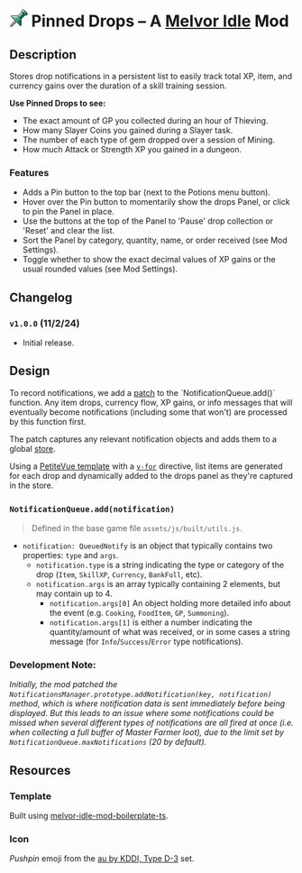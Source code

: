 # ![Pushpin](src/img/icon_32.png) Pinned Drops – A [Melvor Idle](https://melvoridle.com) Mod

## Description
Stores drop notifications in a persistent list to easily track total XP, item, and currency gains over the duration of a skill training session.

**Use Pinned Drops to see:**
- The exact amount of GP you collected during an hour of Thieving.
- How many Slayer Coins you gained during a Slayer task.
- The number of each type of gem dropped over a session of Mining.
- How much Attack or Strength XP you gained in a dungeon.

### Features
- Adds a Pin button to the top bar (next to the Potions menu button).
- Hover over the Pin button to momentarily show the drops Panel, or click to pin the Panel in place.
- Use the buttons at the top of the Panel to 'Pause' drop collection or 'Reset' and clear the list.
- Sort the Panel by category, quantity, name, or order received (see Mod Settings).
- Toggle whether to show the exact decimal values of XP gains or the usual rounded values (see Mod Settings).


## Changelog

### `v1.0.0` (11/2/24)
- Initial release.


## Design
To record notifications, we add a [patch](https://wiki.melvoridle.com/w/Mod_Creation/Mod_Context_API_Reference#patch(className:_class,_methodOrPropertyName:_string):_MethodPatch_%7C_PropertyPatch) to the `NotificationQueue.add()` function. Any item drops, currency flow, XP gains, or info messages that will eventually become notifications (including some that won't) are processed by this function first.

The patch captures any relevant notification objects and adds them to a global [store](https://wiki.melvoridle.com/w/Mod_Creation/Reusable_Components_with_PetiteVue#ui.createStore(props:_Record%3Cstring,_unknown%3E):_ComponentStore).

Using a [PetiteVue template](https://wiki.melvoridle.com/w/Mod_Creation/Reusable_Components_with_PetiteVue) with a [`v-for`](https://vuejs.org/guide/essentials/list.html#v-for) directive, list items are generated for each drop and dynamically added to the drops panel as they're captured in the store.

### `NotificationQueue.add(notification)`
> Defined in the base game file `assets/js/built/utils.js`.
- `notification: QueuedNotify` is an object that typically contains two properties: `type` and `args`.
  - `notification.type` is a string indicating the type or category of the drop (`Item`, `SkillXP`, `Currency`, `BankFull`, etc).
  - `notification.args` is an array typically containing 2 elements, but may contain up to 4.
    - `notification.args[0]` An object holding more detailed info about the event (e.g. `Cooking`, `FoodItem`, `GP`, `Summoning`).
    - `notification.args[1]` is either a number indicating the quantity/amount of what was received, or in some cases a string message (for `Info`/`Success`/`Error` type notifications).

### Development Note:
*Initially, the mod patched the `NotificationsManager.prototype.addNotification(key, notification)` method, which is where notification data is sent immediately before being displayed. But this leads to an issue where some notifications could be missed when several different types of notifications are all fired at once (i.e. when collecting a full buffer of Master Farmer loot), due to the limit set by `NotificationQueue.maxNotifications` (20 by default).*


## Resources
### Template
Built using [melvor-idle-mod-boilerplate-ts](https://github.com/CherryMace/melvor-idle-mod-boilerplate-ts).

### Icon
*Pushpin* emoji from the [au by KDDI, Type D-3](https://emojipedia.org/au-kddi/type-d-3/pushpin) set.

